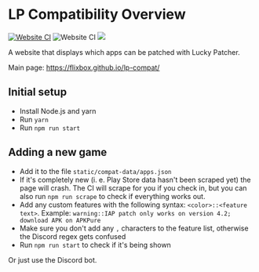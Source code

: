 # LP Compatibility Overview

[![Website CI](https://github.com/Flixbox/lp-compat/actions/workflows/deploy.yml/badge.svg)](https://github.com/Flixbox/lp-compat/actions/workflows/deploy.yml)
![Website CI](https://img.shields.io/static/v1?label=Discord%20bot%20on&message=Railway&color=blueviolet&style=flat&logo=railway)
![](https://img.shields.io/uptimerobot/ratio/m792717344-6d627ad71592aa371175f9d6?style=flat)

A website that displays which apps can be patched with Lucky Patcher.

Main page: https://flixbox.github.io/lp-compat/

## Initial setup

- Install Node.js and yarn
- Run `yarn`
- Run `npm run start`

## Adding a new game

- Add it to the file `static/compat-data/apps.json`
- If it's completely new (i. e. Play Store data hasn't been scraped yet) the page will crash. The CI will scrape for you if you check in, but you can also run `npm run scrape` to check if everything works out.
- Add any custom features with the following syntax: `<color>::<feature text>`. Example: `warning::IAP patch only works on version 4.2; download APK on APKPure`
- Make sure you don't add any `,` characters to the feature list, otherwise the Discord regex gets confused
- Run `npm run start` to check if it's being shown

Or just use the Discord bot.
